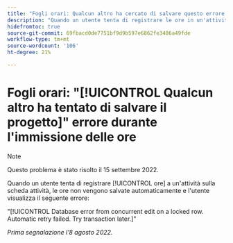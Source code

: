 ```yaml
---
title: "Fogli orari: Qualcun altro ha cercato di salvare questo errore del progetto quando si immettono le ore"
description: "Quando un utente tenta di registrare le ore in un'attività sulla scheda attività, le ore non vengono salvate automaticamente e l'utente visualizza un errore."
hidefromtoc: true
source-git-commit: 69fbacd0de7751bf9d9b597e6862fe3406a49fde
workflow-type: tm+mt
source-wordcount: '106'
ht-degree: 21%

---
```



# Fogli orari: &quot;[!UICONTROL Qualcun altro ha tentato di salvare il progetto]&quot; errore durante l&#39;immissione delle ore

>[!NOTE]
>
>Questo problema è stato risolto il 15 settembre 2022.

Quando un utente tenta di registrare [!UICONTROL ore] a un&#39;attività sulla scheda attività, le ore non vengono salvate automaticamente e l&#39;utente visualizza il seguente errore:

&quot;[!UICONTROL Database error from concurrent edit on a locked row. Automatic retry failed. Try transaction later.]&quot;

_Prima segnalazione l’8 agosto 2022._

